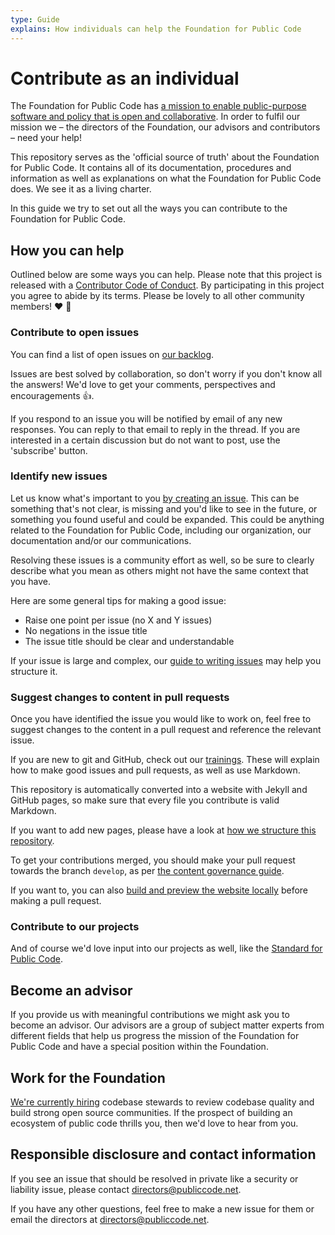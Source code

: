 ```yaml
---
type: Guide
explains: How individuals can help the Foundation for Public Code
---
```


# Contribute as an individual

The Foundation for Public Code has [a mission to enable public-purpose software and policy that is open and collaborative](../organization/mission.md).
In order to fulfil our mission we – the directors of the Foundation, our advisors and contributors – need your help!

This repository serves as the 'official source of truth' about the Foundation for Public Code.
It contains all of its documentation, procedures and information as well as explanations on what the Foundation for Public Code does.
We see it as a living charter.

In this guide we try to set out all the ways you can contribute to the Foundation for Public Code.

## How you can help

Outlined below are some ways you can help.
Please note that this project is released with a [Contributor Code of Conduct](../CODE_OF_CONDUCT.md).
By participating in this project you agree to abide by its terms.
Please be lovely to all other community members! :heart: :rainbow:

### Contribute to open issues

You can find a list of open issues on [our backlog](https://github.com/publiccodenet/about/issues).

Issues are best solved by collaboration, so don't worry if you don't know all the answers!
We'd love to get your comments, perspectives and encouragements 👍.

If you respond to an issue you will be notified by email of any new responses.
You can reply to that email to reply in the thread.
If you are interested in a certain discussion but do not want to post, use the 'subscribe' button.

### Identify new issues

Let us know what's important to you [by creating an issue](https://github.com/publiccodenet/about/issues/new).
This can be something that's not clear, is missing and you'd like to see in the future, or something you found useful and could be expanded.
This could be anything related to the Foundation for Public Code, including our organization, our documentation and/or our communications.

Resolving these issues is a community effort as well, so be sure to clearly describe what you mean as others might not have the same context that you have.

Here are some general tips for making a good issue:

* Raise one point per issue (no X and Y issues)
* No negations in the issue title
* The issue title should be clear and understandable

If your issue is large and complex, our [guide to writing issues](../activities/trainings/writing-issues.md) may help you structure it.

### Suggest changes to content in pull requests

Once you have identified the issue you would like to work on, feel free to suggest changes to the content in a pull request and reference the relevant issue.

If you are new to git and GitHub, check out our [trainings](../activities/trainings/index.md).
These will explain how to make good issues and pull requests, as well as use Markdown.

This repository is automatically converted into a website with Jekyll and GitHub pages, so make sure that every file you contribute is valid Markdown.

If you want to add new pages, please have a look at [how we structure this repository](../activities/documentation/index.md).

To get your contributions merged, you should make your pull request towards the branch `develop`, as per [the content governance guide](../GOVERNANCE.md).

If you want to, you can also [build and preview the website locally](../README.md) before making a pull request.

### Contribute to our projects

And of course we'd love input into our projects as well, like the [Standard for Public Code](https://standard.publiccode.net/).

## Become an advisor

If you provide us with meaningful contributions we might ask you to become an advisor.
Our advisors are a group of subject matter experts from different fields that help us progress the mission of the Foundation for Public Code and have a special position within the Foundation.

## Work for the Foundation

[We're currently hiring](https://publiccode.net/careers) codebase stewards to review codebase quality and build strong open source communities.
If the prospect of building an ecosystem of public code thrills you, then we'd love to hear from you.

## Responsible disclosure and contact information

If you see an issue that should be resolved in private like a security or liability issue, please contact directors@publiccode.net.

If you have any other questions, feel free to make a new issue for them or email the directors at directors@publiccode.net.
